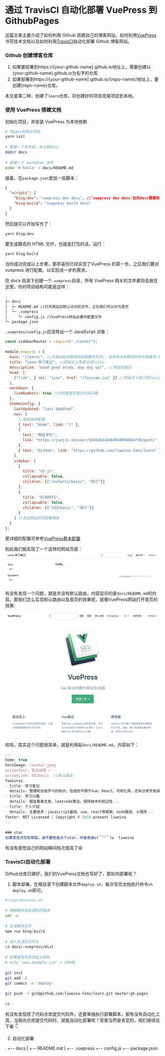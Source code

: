 # 通过 TravisCI 自动化部署 VuePress 到 GithubPages

这篇文章主要介绍了如何利用 Github 搭建自己的博客网站，如何利用[VuePress](https://vuepress.vuejs.org)书写技术文档以及如何利用[TravisCI](https://travis-ci.com/)自动化部署 Github 博客网站。

### Github 创建博客仓库

1. 如果要部署到https://{your-github-name}.github.io地址上，需要创建以{your-github-name}.github.io为名字的仓库
2. 如果部署到https://{your-github-name}.github.io/{repo-name}/地址上，要创建{repo-name}仓库。

本文是第二种，创建了`learn`仓库。将创建好的项目克隆项目到本地。

### 使用 VuePress 搭建文档

初始化项目，并安装 VuePress 为本地依赖

```sh
# 用yarn初始化项目
yarn init

# 新建一个文件夹，本文是docs
mkdir docs

# 新建一个 markdown 文件
echo '# hello' > docs/README.md
```

接着，在`package.json`里加一些脚本：

```json
{
  "scripts": {
    "blog:dev": "vuepress dev docs", //'vuepress dev docs'处的docs需要和新创文件夹的名字一致
    "blog:build": "vuepress build docs"
  }
}
```

然后就可以开始写作了：

```sh
yarn blog:dev
```

要生成静态的 HTML 文件，也就是打包的话，运行：

```sh
yarn blog:build
```

当你成功完成以上步骤，那恭喜你已经实现了VuePress 的第一步。之后我们要对 vuepress 进行配置，以实现进一步的需求。

在 docs 目录下创建一个`.vuepress`目录，所有 VuePress 相关的文件都将会放在这里。你的项目结构可能是这样：

```
.
├─ docs
│  ├─ README.md //打开网站后默认访问的文件，之后我们可以作为首页
│  └─ .vuepress
│     └─ config.js //VuePress网站必要的配置文件
└─ package.json

```

`.vuepress/config.js`应该导出一个 JavaScript 对象：

```js
const sidebarRouter = require("./router");

module.exports = {
  base: "/learn/", //注意此处的路径前后都要有符号/，且其他涉及路径的地方直接写/{文件名称}即可，如/d3，都转为/learn/d3
  title: "Lena-学习笔记", //网站左上角显示的title
  description: "Good good study, day day up!", //网站的描述
  head: [
    ["link", { rel: "icon", href: "/favicon.ico" }] //网站页卡显示的favicon图片
  ],
  markdown: {
    lineNumbers: true //代码里是否显示代码行数
  },
  themeConfig: {
    lastUpdated: "Last Updated",
    nav: [
      //导航条的配置
      { text: "Home", link: "/" },
      {
        text: "掘金专栏",
        link: "https://juejin.im/user/5916ab218d6d8100586bb776/posts"
      },
      { text: "GitHub", link: "https://github.com/liweina-fans/learn" }
    ],
    sidebar: [
      {
        title: "d3.js",
        collapsable: false,
        children: [["/echarts/basic", "简介"]]
      },
      {
        title: "ECHARTS",
        collapsable: false,
        children: [["/d3/basic", "简介"]]
      }
    ] //左边侧边栏的配置路由
  }
};
```
更详细的配置可参考[VuePress基本配置](https://vuepress.vuejs.org/zh/guide/basic-config.html#配置文件)  

到此我们就实现了一个这样的网站页面：
![初始化的页面](./images/initPage.png)

有没有发现一个问题，就是并没有默认路由，内容显示的是`docs/README.md`的内容。那我们怎么实现默认路由以及首页的效果呢，就像VuePress网站打开首页的效果:  

![Home](./images/home.png)

哈哈，其实这个问题很简单，就是利用起`docs/README.md`，内容如下：  

```js
---
home: true
heroImage: /avatar.jpeg
actionText: 笔记详情 →
actionLink: d3/basic  //默认路由
features:
- title: 学习笔记
  details: 整理和总结学习的知识，包括但不限于Vue、React、可视化库，还有日常开发踩坑...
- title: 学习兴趣
  details: 掘金看看文章，leetcode算法，保持技术的前沿性...
- title: 个人介绍
  details: 主要技术：javascript基础、vue、react等框架、node服务、小程序...
footer: MIT Licensed | Copyright © 2019-present liweina
---

### star
如果感觉对您有帮助，请不要吝啬点个star，作者感谢o(￣︶￣)o  liweina
```
有没有感觉自己的网站瞬间档次提高了😆


### TravisCI自动化部署

Github仓库已建好，我们的VuePress文档也写好了，那如何部署呢？

1. 脚本部署。在根目录下创建脚本文件`deploy.sh`，每次写完文档执行命令`sh deploy.sh`即可。

```sh
#!/usr/bin/env sh

# 确保脚本抛出遇到的错误
set -e

# 生成静态文件
npm run blog:build

# 进入生成的文件夹
cd docs/.vuepress/dist

# 如果是发布到自定义域名
# echo 'www.example.com' > CNAME

git init
git add -A
git commit -m 'deploy'

git push -f git@github.com:liweina-fans/learn.git master:gh-pages

cd -
```
有没有发现除了代码仓库提交代码外，还要单独执行部署脚本，那有没有自动化工具，当我向仓库提交代码时，就能自动化部署呢？答案当然是肯定的，咱们继续往下看 :point_down:  

2. 自动化部署






.
+-- docs
| +-- README.md
| +-- .vuepress
+-- config.js
+-- package.json
